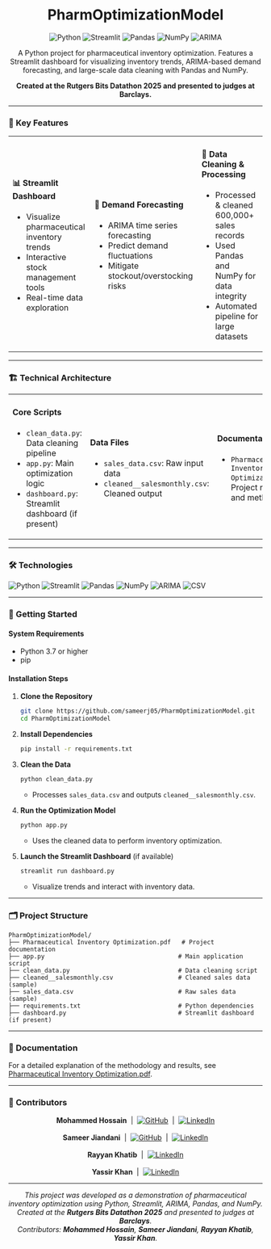 <h1 align="center">PharmOptimizationModel</h1>

<p align="center">
  <img alt="Python" src="https://img.shields.io/badge/Python-3776AB?style=for-the-badge&logo=python&logoColor=white"/>
  <img alt="Streamlit" src="https://img.shields.io/badge/Streamlit-FF4B4B?style=for-the-badge&logo=streamlit&logoColor=white"/>
  <img alt="Pandas" src="https://img.shields.io/badge/Pandas-150458?style=for-the-badge&logo=pandas&logoColor=white"/>
  <img alt="NumPy" src="https://img.shields.io/badge/NumPy-013243?style=for-the-badge&logo=numpy&logoColor=white"/>
  <img alt="ARIMA" src="https://img.shields.io/badge/ARIMA-F3C623?style=for-the-badge"/>
</p>

<p align="center">
  A Python project for pharmaceutical inventory optimization. Features a Streamlit dashboard for visualizing inventory trends, ARIMA-based demand forecasting, and large-scale data cleaning with Pandas and NumPy.
</p>

<p align="center">
  <b>Created at the Rutgers Bits Datathon 2025 and presented to judges at Barclays.</b>
</p>

---

### 🚀 Key Features

<table>
<tr>
<td>

#### 📊 Streamlit Dashboard
- Visualize pharmaceutical inventory trends
- Interactive stock management tools
- Real-time data exploration

</td>
<td>

#### 🔮 Demand Forecasting
- ARIMA time series forecasting
- Predict demand fluctuations
- Mitigate stockout/overstocking risks

</td>
<td>

#### 🧹 Data Cleaning & Processing
- Processed & cleaned 600,000+ sales records
- Used Pandas and NumPy for data integrity
- Automated pipeline for large datasets

</td>
</tr>
</table>

---

### 🏗️ Technical Architecture

<table>
<tr>
<td>

#### Core Scripts
- `clean_data.py`: Data cleaning pipeline
- `app.py`: Main optimization logic
- `dashboard.py`: Streamlit dashboard (if present)

</td>
<td>

#### Data Files
- `sales_data.csv`: Raw input data
- `cleaned__salesmonthly.csv`: Cleaned output

</td>
<td>

#### Documentation
- `Pharmaceutical Inventory Optimization.pdf`: Project report and methodology

</td>
</tr>
</table>

---

### 🛠️ Technologies

![Python](https://img.shields.io/badge/-Python-3776AB?style=flat&logo=python&logoColor=white)
![Streamlit](https://img.shields.io/badge/-Streamlit-FF4B4B?style=flat&logo=streamlit&logoColor=white)
![Pandas](https://img.shields.io/badge/-Pandas-150458?style=flat&logo=pandas&logoColor=white)
![NumPy](https://img.shields.io/badge/-NumPy-013243?style=flat&logo=numpy&logoColor=white)
![ARIMA](https://img.shields.io/badge/-ARIMA-F3C623?style=flat)
![CSV](https://img.shields.io/badge/-CSV-blue?style=flat)

---

### 🏁 Getting Started

#### System Requirements
- Python 3.7 or higher
- pip

#### Installation Steps

1. **Clone the Repository**
   ```bash
   git clone https://github.com/sameerj05/PharmOptimizationModel.git
   cd PharmOptimizationModel
   ```

2. **Install Dependencies**
   ```bash
   pip install -r requirements.txt
   ```

3. **Clean the Data**
   ```bash
   python clean_data.py
   ```
   - Processes `sales_data.csv` and outputs `cleaned__salesmonthly.csv`.

4. **Run the Optimization Model**
   ```bash
   python app.py
   ```
   - Uses the cleaned data to perform inventory optimization.

5. **Launch the Streamlit Dashboard** (if available)
   ```bash
   streamlit run dashboard.py
   ```
   - Visualize trends and interact with inventory data.

---

### 🗂️ Project Structure

```
PharmOptimizationModel/
├── Pharmaceutical Inventory Optimization.pdf   # Project documentation
├── app.py                                     # Main application script
├── clean_data.py                              # Data cleaning script
├── cleaned__salesmonthly.csv                  # Cleaned sales data (sample)
├── sales_data.csv                             # Raw sales data (sample)
├── requirements.txt                           # Python dependencies
├── dashboard.py                               # Streamlit dashboard (if present)
```

---

### 📄 Documentation

For a detailed explanation of the methodology and results, see [Pharmaceutical Inventory Optimization.pdf](Pharmaceutical%20Inventory%20Optimization.pdf).

---

### 👥 Contributors

<p align="center">
  <b>Mohammed Hossain</b> &nbsp;|&nbsp;
  <a href="https://github.com/MohammedYashHossain"><img alt="GitHub" src="https://img.shields.io/badge/GitHub-MohammedYashHossain-181717?style=flat-square&logo=github"/></a>
  &nbsp;|&nbsp;
  <a href="https://www.linkedin.com/in/mohammedyhossain/"><img alt="LinkedIn" src="https://img.shields.io/badge/LinkedIn-MohammedYashHossain-blue?style=flat-square&logo=linkedin"/></a>
  <br><br>
  <b>Sameer Jiandani</b> &nbsp;|&nbsp;
  <a href="https://github.com/sameerj05"><img alt="GitHub" src="https://img.shields.io/badge/GitHub-sameerj05-181717?style=flat-square&logo=github"/></a>
  &nbsp;|&nbsp;
  <a href="https://www.linkedin.com/in/sameerjiandani/"><img alt="LinkedIn" src="https://img.shields.io/badge/LinkedIn-SameerJiandani-blue?style=flat-square&logo=linkedin"/></a>
  <br><br>
  <b>Rayyan Khatib</b> &nbsp;|&nbsp;
  <a href="https://www.linkedin.com/in/rayyan-khatib/"><img alt="LinkedIn" src="https://img.shields.io/badge/LinkedIn-RayyanKhatib-blue?style=flat-square&logo=linkedin"/></a>
  <br><br>
  <b>Yassir Khan</b> &nbsp;|&nbsp;
  <a href="https://www.linkedin.com/in/yassirmkhan/"><img alt="LinkedIn" src="https://img.shields.io/badge/LinkedIn-YassirKhan-blue?style=flat-square&logo=linkedin"/></a>
</p>

---

<p align="center">
  <i>This project was developed as a demonstration of pharmaceutical inventory optimization using Python, Streamlit, ARIMA, Pandas, and NumPy.<br>
  Created at the <b>Rutgers Bits Datathon 2025</b> and presented to judges at <b>Barclays</b>.<br>
  Contributors: <b>Mohammed Hossain</b>, <b>Sameer Jiandani</b>, <b>Rayyan Khatib</b>, <b>Yassir Khan</b>.
  </i>
</p> 
